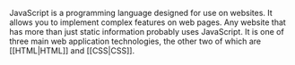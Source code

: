 JavaScript is a programming language designed for use on websites. It allows you to implement complex features on web pages. Any website that has more than just static information probably uses JavaScript. It is one of three main web application technologies, the other two of which are [[HTML|HTML]] and [[CSS|CSS]].
